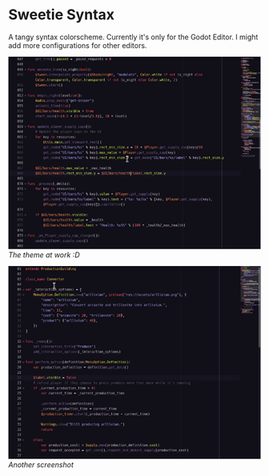 # Sweetie Syntax

A tangy syntax colorscheme. Currently it's only for the Godot Editor. I might add more configurations for other editors.


![Screenshot 01](screenshots/screenshot_01.png)
_The theme at work :D_

![Screenshot 01](screenshots/screenshot_02.png)
_Another screenshot_
